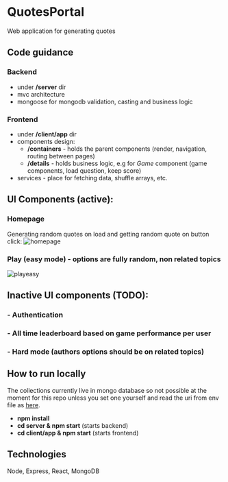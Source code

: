 # QuotesPortal
Web application for generating quotes


## Code guidance

### Backend
- under **/server** dir
- mvc architecture
- mongoose for mongodb validation, casting and business logic

### Frontend
- under **/client/app** dir
- components design:
  - **/containers** - holds the parent components (render, navigation, routing between pages)
  - **/details** - holds business logic, e.g for *Game* component (game components, load question, keep score) 
- services - place for fetching data, shuffle arrays, etc.

## UI Components (active):

### Homepage

Generating random quotes on load and getting random quote on button click:
![homepage](https://user-images.githubusercontent.com/62701053/226087274-9e2292aa-7052-47c4-b297-deb65b845ae7.gif)

### Play (easy mode) - options are fully random, non related topics

![playeasy](https://user-images.githubusercontent.com/62701053/226087386-5d3cba96-0f4a-49f3-920e-0fd8cf53d6f4.gif)

## Inactive UI components (TODO):

### - Authentication
### - All time leaderboard based on game performance per user
### - Hard mode (authors options should be on related topics) 

## How to run locally
The collections currently live in mongo database so not possible at the moment for this repo unless you set one yourself and read the uri from env file as [here](https://github.com/ivvlko/QuotesPortal/blob/master/server/db.js#L4). 
- **npm install**
- **cd server & npm start** (starts backend)
- **cd client/app & npm start** (starts frontend)

## Technologies
Node, Express, React, MongoDB
